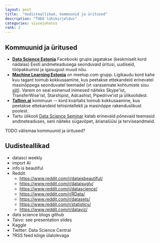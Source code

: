 ```yaml
---
layout: post
title:  "Uudisteallikad, kommuunid ja üritused"
description: "TODO lühikirjeldus"
categories: sissejuhatus
rank: 2
---
```


## Kommuunid ja üritused

* [**Data Science Estonia**](https://facebook.com/groups/datasci.ee) Facebooki grupis jagatakse (keskmiselt kord nädalas) Eesti andmeteadusega seonduvaid üritusi, uudiseid, tööpakkumisi ja igasugust muud nõu.
* [**Machine Learning Estonia**](http://www.meetup.com/Machine-Learning-Estonia) on meetup.com grupp. Ligikaudu kord kahe kuu tagant toimub kokkusaamine, kus peetakse ettekandeid erinevatel masinõppega seonduvatel teemadel (vt varasemate kohtumiste sisu [siit](http://www.meetup.com/Machine-Learning-Estonia/events/past)). Varem on seal esinenud inimesed näiteks Skype'ist, TransferWise'ist, Starshipist, Adcashist, Pipedrive'ist ja ülikoolidest.
* [**Tallinn.ai**](http://tallinn.city.ai/) kommuun -- kord kvartalis toimub kokkusaamine, kus peetakse ettekandeid tehisintellekti ja masinõppe rakenduslikust poolest.
* Tartu ülikooli [Data Science Seminar](https://www.cs.ut.ee/et/uritused/data-science-seminar-deep-learning) katab erinevaid põnevaid teemasid andmeteaduses, seni näiteks sügavõpet, ärianalüüsi ja terviseandmeid.

TODO välismaa kommuunid ja üritused?




## Uudisteallikad







* datasci weekly
* import AI
* info is beautiful
* Reddit
	* https://www.reddit.com/r/dataisbeautiful/
	* https://www.reddit.com/r/dataisugly/
	* https://www.reddit.com/r/datascience/
	* https://www.reddit.com/r/RData/
	* https://www.reddit.com/r/datasets/
	* https://www.reddit.com/r/statistics/
	* https://www.reddit.com/r/dataviz/
* data science blogs github
* Taivo: see presentation slides
* Kaggle
* Twitter: Data Science Central
* ?RSS feed kõige ülalolevaga